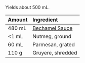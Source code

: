 Yields about 500 mL.

| Amount | Ingredient |
|:--|:--|
| 480 mL | [Bechamel Sauce](#bechamel-sauce-v)
| <1 mL  | Nutmeg, ground
| 60 mL  | Parmesan, grated
| 110 g  | Gruyere, shredded
